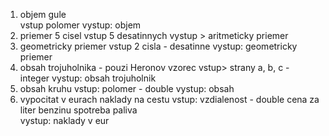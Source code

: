 1. objem gule  
vstup polomer
vystup: objem
2. priemer 5 cisel
vstup 5 desatinnych
vystup > aritmeticky priemer      
3. geometricky priemer
vstup 2 cisla - desatinne
vystup: geometricky priemer
4. obsah trojuholnika - pouzi Heronov vzorec
vstup> strany a, b, c - integer
vystup: obsah trojuholnik
5. obsah kruhu
vstup: polomer - double
vystup: obsah  
6. vypocitat v eurach naklady na cestu
vstup:
vzdialenost - double
cena za liter benzinu
spotreba paliva  
vystup:
naklady v eur 